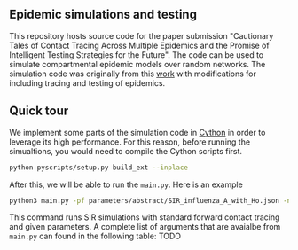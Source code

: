 ## Epidemic simulations and testing

This repository hosts source code for the paper submission "Cautionary Tales of Contact Tracing Across Multiple Epidemics and the Promise of Intelligent Testing Strategies for the Future". The code can be used to simulate compartmental epidemic models over random networks. The simulation code was originally from this [work](https://github.com/springer-math/Mathematics-of-Epidemics-on-Networks) with modifications for including tracing and testing of epidemics.


## Quick tour
We implement some parts of the simulation code in [Cython](https://cython.org/) in order to leverage its high performance. For this reason, before running the simualtions, you would need to compile the Cython scripts first.
```bash
python pyscripts/setup.py build_ext --inplace
```

After this, we will be able to run the `main.py`. Here is an example
```bash
python3 main.py -pf parameters/abstract/SIR_influenza_A_with_Ho.json -num_tracers 1 -nI 10 -oracle_type none -rate_I2R 0.0475 -rate_I2Ho 0.0025 -pCT 1 -seed 190 -simIts 50 -nxIts 10 -pQ 1 -pRT 1 -N 10000 -parallel 1  -return_full_data True -save_limited_data False -nt poisson -np '{"p": 0.000377746107944128}' -rate_IS2II 0.6
```
This command runs SIR simulations with standard forward contact tracing and given parameters. A complete list of arguments that are avaialbe from `main.py` can found in the following table: TODO
